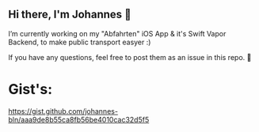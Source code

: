 ## Hi there, I'm Johannes 👋

I’m currently working on my "Abfahrten" iOS App & it's Swift Vapor Backend, to make public transport easyer :) 

If you have any questions, feel free to post them as an issue in this repo. 📧

# Gist's:
https://gist.github.com/johannes-bln/aaa9de8b55ca8fb56be4010cac32d5f5
